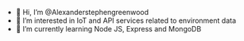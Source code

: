 - 👋 Hi, I’m @Alexanderstephengreenwood
- 👀 I’m interested in IoT and API services related to environment data
- 🌱 I’m currently learning Node JS, Express and MongoDB

<!---
Alexanderstephengreenwood/Alexanderstephengreenwood is a repository mostly around IoT and API services see more on the `README.md`
--->
